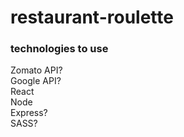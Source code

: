 # restaurant-roulette

### technologies to use
Zomato API?  
Google API?  
React  
Node  
Express?  
SASS?  


